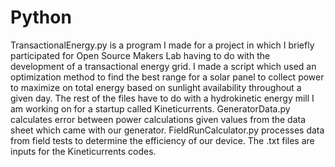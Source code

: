 # Python
TransactionalEnergy.py is a program I made for a project in which I briefly participated for Open Source Makers Lab having to do with the development of a transactional energy grid. I made a script which used an optimization method to find the best range for a solar panel to collect power to maximize on total energy based on sunlight availability throughout a given day. The rest of the files have to do with a hydrokinetic energy mill I am working on for a startup called Kineticurrents. GeneratorData.py calculates error between power calculations given values from the data sheet which came with our generator. FieldRunCalculator.py processes data from field tests to determine the efficiency of our device. The .txt files are inputs for the Kineticurrents codes.
